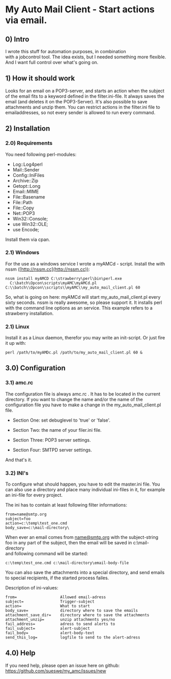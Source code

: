
# My Auto Mail Client - Start actions via email.

## 0) Intro ##

I wrote this stuff for automation purposes, in combination  
with a jobcontrol tool. The idea exists, but I needed something more flexible. And I want full control
over what's going on.

## 1) How it should work ##

Looks for an email on a POP3-server, and starts an action when the
subject of the email fits to a keyword defined in the filter.ini-file.
It always saves the email (and deletes it on the POP3-Server).
It's also possible to save attachments and unzip them.
You can restrict actions in the filter.ini file to emailaddresses,
so not every sender is allowed to run every command.


## 2) Installation ##

### 2.0) Requirements

You need following perl-modules:

  * Log::Log4perl
  * Mail::Sender
  * Config::IniFiles
  * Archive::Zip
  * Getopt::Long
  * Email::MIME
  * File::Basename
  * File::Path
  * File::Copy
  * Net::POP3
  * Win32::Console;
  * use Win32::OLE;
  * use Encode;


Install them via cpan.


### 2.1) Windows ###

For the use as a windows service I wrote a myAMCd - script.
Install the with nssm ([http://nssm.cc](http://nssm.cc)):

    nssm install myAMCD C:\strawberry\perl\bin\perl.exe
      C:\batch\Opcon\scripts\myAMC\myAMCd.pl C:\\batch\\Opcon\\scripts\\myAMC\\my_auto_mail_client.pl 60

So, what is going on here: myAMCd will start my_auto_mail_client.pl every sixty seconds.
nssm is really awesome, so please support it.
It installs perl with the command line options as an service.
This example refers to a strawberry installation.

### 2.1) Linux ###

Install it as a Linux daemon, therefor you may write an init-script. Or just fire it up with:

    perl /path/to/myAMDc.pl /path/to/my_auto_mail_client.pl 60 &

## 3.0) Configuration ##

### 3.1) amc.rc ###

The configuration file is always amc.rc . It has to be
located in the current directory.
If you want to change the name and/or the name of the
configuration file you have to make a change in
the my_auto_mail_client.pl file.


* Section One: set debuglevel to 'true' or 'false'.

* Section Two: the name of your filer.ini file.

* Section Three: POP3 server settings.

* Section Four: SMTPD server settings.

And that's it.

### 3.2) INI's ###

To configure what should happen, you have to edit the
master.ini file.
You can also use a directory and place many individual ini-files
in it, for example an ini-file for every project.

The ini has to contain at least following filter informations:

    from=name@smtp.org
    subject=foo
    action=c:\temp\test_one.cmd
    body_save=c:\mail-directory\

When ever an email comes from name@smtp.org with the
subject-string foo in any part of the subject,
then the email will be saved in c:\mail-directory\
and following command will be started:

    c:\temp\test_one.cmd c:\mail-directory\email-body-file

You can also save the attachments into a special
directory, and send emails to special recipients, if
the started process failes.

Description of ini-values:

    from=                   Allowed email-adress
    subject=                Trigger-subject
    action=                 What to start
    body_save=              directory where to save the emails
    attachment_save_dir=    directory where to save the attachments
    attachment_unzip=       unzip attachments yes/no
    fail_address=           adress to send alerts to
    fail_subject=           alert-subject
    fail_body=              alert-body-text
    send_this_log=          logfile to send to the alert-adress

## 4.0) Help ##

If you need help, please open an issue here on github:
https://github.com/sueswe/my_amc/issues/new


